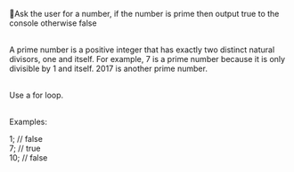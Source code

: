 :thought_balloon:Ask the user for a number, if the number is prime then output true to the console otherwise false

<br>A prime number is a positive integer that has exactly two distinct natural divisors, one and itself. For example, 7 is a prime number because it is only divisible by 1 and itself. 2017 is another prime number.

<br>Use a for loop.

<br>Examples:

1; // false<br>
7; // true<br>
10; // false
